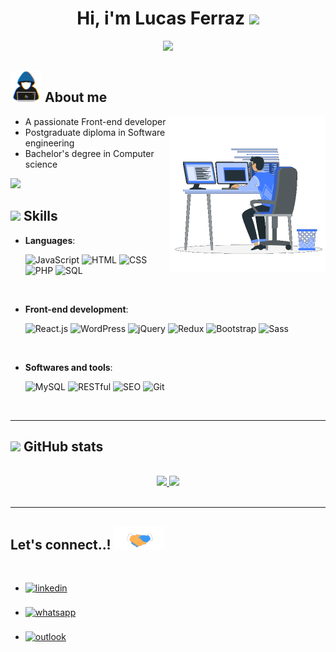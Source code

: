 <h1 align="center">
    <b>Hi, i'm Lucas Ferraz</b>
    <img src="https://media.giphy.com/media/hvRJCLFzcasrR4ia7z/giphy.gif" width="35">
</h1>

<p align="center">
    <a href="https://github.com/DenverCoder1/readme-typing-svg">
        <img src="https://readme-typing-svg.herokuapp.com?font=Time+New+Roman&color=cyan&size=25&center=true&vCenter=true&width=600&height=100&lines=Front-end+developer..&hearts;;Software+engineer,;Computer+scientist,;Love+to+learn+new+stuffs..<3">
    </a>
</p>

## <picture><img src="https://github.com/0xAbdulKhalid/0xAbdulKhalid/raw/main/assets/mdImages/about_me.gif" width="50"></picture> **About me**

<picture><img align="right" src="https://github.com/0xAbdulKhalid/0xAbdulKhalid/raw/main/assets/mdImages/Right_Side.gif" width="250"></picture>

- A passionate Front-end developer
- Postgraduate diploma in Software engineering
- Bachelor's degree in Computer science

<img src="https://user-images.githubusercontent.com/73097560/115834477-dbab4500-a447-11eb-908a-139a6edaec5c.gif">

<br>

## <img src="https://media2.giphy.com/media/QssGEmpkyEOhBCb7e1/giphy.gif?cid=ecf05e47a0n3gi1bfqntqmob8g9aid1oyj2wr3ds3mg700bl&rid=giphy.gif" width="25"> <b>Skills</b>

<p align="center">

- **Languages**:

    ![JavaScript](https://img.shields.io/badge/javascript-%23323330.svg?style=for-the-badge&logo=javascript&logoColor=%23F7DF1E)
    ![HTML](https://img.shields.io/badge/html-%23E34F26.svg?style=for-the-badge&logo=html5&logoColor=white)
    ![CSS](https://img.shields.io/badge/css-%231572B6.svg?style=for-the-badge&logo=css3&logoColor=white)
    ![PHP](https://img.shields.io/badge/php-%23777BB4.svg?style=for-the-badge&logo=php&logoColor=white)
    ![SQL](https://img.shields.io/badge/sql-%2FDF84.svg?style=for-the-badge)

<br>

- **Front-end development**:

    ![React.js](https://img.shields.io/badge/react.js-%2320232A.svg?style=for-the-badge&logo=react&logoColor=%2361DAFB)
    ![WordPress](https://img.shields.io/badge/wordpress-%23117AC9.svg?style=for-the-badge&logo=wordpress&logoColor=white)
    ![jQuery](https://img.shields.io/badge/jquery-%230769AD.svg?style=for-the-badge&logo=jquery&logoColor=white)
    ![Redux](https://img.shields.io/badge/redux-%23593D88.svg?style=for-the-badge&logo=redux&logoColor=white)
    ![Bootstrap](https://img.shields.io/badge/bootstrap-%23563D7C.svg?style=for-the-badge&logo=bootstrap&logoColor=white)
    ![Sass](https://img.shields.io/badge/sass-hotpink.svg?style=for-the-badge&logo=sass&logoColor=white)

<br>

- **Softwares and tools**:

    ![MySQL](https://img.shields.io/badge/mysql-%2300F.svg?style=for-the-badge&logo=mysql&logoColor=white)
    ![RESTful](https://img.shields.io/badge/restful-%2393C5.svg?style=for-the-badge)
    ![SEO](https://img.shields.io/badge/seo-%3CA046.svg?style=for-the-badge)
    ![Git](https://img.shields.io/badge/git-%23F05033.svg?style=for-the-badge&logo=git&logoColor=white)
</p>

<br>

---

## <img src="https://media.giphy.com/media/iY8CRBdQXODJSCERIr/giphy.gif" width="35"> <b>GitHub stats</b>

<br>

<div align="center">
    <a href="https://github.com/lucasbelpiede">
        <img src="https://github-readme-stats-sigma-five.vercel.app/api?username=lucasbelpiede&include_all_commits=true&count_private=true&show_icons=true&line_height=20&title_color=7A7ADB&icon_color=2234AE&text_color=D3D3D3&bg_color=0,000000,130F40" width="450"/>
        <img src="https://github-readme-stats-sigma-five.vercel.app/api/top-langs?username=lucasbelpiede&show_icons=true&locale=en&layout=compact&line_height=20&title_color=7A7ADB&icon_color=2234AE&text_color=D3D3D3&bg_color=0,000000,130F40" width="375"/>
    </a>
</div>

<br>

---

## <b>Let's connect..!</b> <img src="https://github.com/0xAbdulKhalid/0xAbdulKhalid/raw/main/assets/mdImages/handshake.gif" width="80">

<br>

<div align="left">
    <ul>
        <li>
            <a href="https://linkedin.com/in/lucasbelpiede" target="_blank">
                <img src="https://img.shields.io/badge/linkedin: lucasbelpiede-%2300ACEE.svg?color=405DE6&style=for-the-badge&logo=linkedin&logoColor=white" alt=linkedin style="margin-bottom: 5px;"/>
            </a>
        </li>
        <br>
        <li>
            <a href="https://wa.me/5587988350714" target="_blank">
                <img src="https://img.shields.io/badge/whatsapp: 5587988350714-%25D366.svg?style=for-the-badge&logo=whatsapp&logoColor=white" alt=whatsapp style="margin-bottom: 5px;"/>
            </a>
        </li>
        <br>
        <li>
            <a href="mailto:lucasferrazbelpiede01@hotmail.com" target="_blank">
                <img src="https://img.shields.io/badge/microsoft_outlook: lucasferrazbelpiede01-0078D4?style=for-the-badge&logo=microsoft-outlook&logoColor=white" alt=outlook style="margin-bottom: 5px;"/>
            </a>
        </li>
    </ul>
</div>